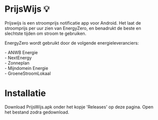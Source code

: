 # PrijsWijs 💡
<p> Prijswijs is een stroomprijs notificatie app voor Android. Het laat de stroomprijs per uur zien van EnergyZero, en benadrukt de beste en slechtste tijden om stroom te gebruiken.</p>
<p> EnergyZero wordt gebruikt door de volgende energieleveranciers: </p>
<l>
 - ANWB Energie<br>
 - NextEnergy<br>
 - Zonneplan<br>
 - Mijndomein Energie <br>
 - GroeneStroomLokaal<br>
</l>

# Installatie
<p>Download PrijsWijs.apk onder het kopje 'Releases' op deze pagina. Open het bestand zodra gedownload.</p>
